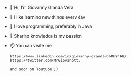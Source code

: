 - 👋 Hi, I’m Giovanny Granda Vera
- 👀 I like learning new things every day
- 🌱 I love programming, preferably in Java
- 💞️ Sharing knowledge is my passion
- 📫 You can visite me:

      https://www.linkedin.com/in/giovanny-granda-bb8b8469/
      https://twitter.com/MrGiovanotti
      
      and soon on Youtube ;)

<!---
MrGiovanotti/MrGiovanotti is a ✨ special ✨ repository because its `README.md` (this file) appears on your GitHub profile.
You can click the Preview link to take a look at your changes.
--->
